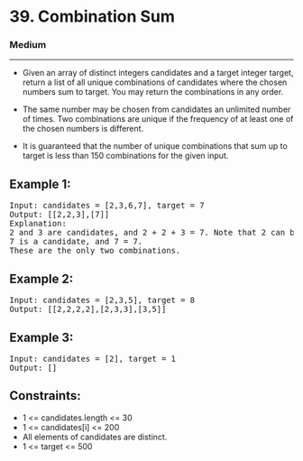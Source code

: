 # 39. Combination Sum

### Medium

---

- Given an array of distinct integers candidates and a target integer target, return a list of all unique combinations of candidates where the chosen numbers sum to target. You may return the combinations in any order.

- The same number may be chosen from candidates an unlimited number of times. Two combinations are unique if the frequency of at least one of the chosen numbers is different.

- It is guaranteed that the number of unique combinations that sum up to target is less than 150 combinations for the given input.

## Example 1:

<pre>
Input: candidates = [2,3,6,7], target = 7
Output: [[2,2,3],[7]]
Explanation:
2 and 3 are candidates, and 2 + 2 + 3 = 7. Note that 2 can be used multiple times.
7 is a candidate, and 7 = 7.
These are the only two combinations.
</pre>

## Example 2:

<pre>
Input: candidates = [2,3,5], target = 8
Output: [[2,2,2,2],[2,3,3],[3,5]]
</pre>

## Example 3:

<pre>
Input: candidates = [2], target = 1
Output: []
</pre>

## Constraints:

- 1 <= candidates.length <= 30
- 1 <= candidates[i] <= 200
- All elements of candidates are distinct.
- 1 <= target <= 500
